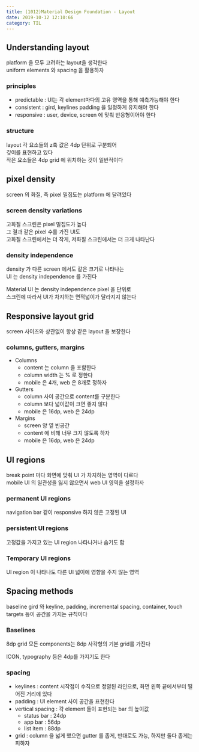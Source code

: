 ```yaml
---
title: (1012)Material Design Foundation - Layout
date: 2019-10-12 12:10:66
category: TIL
---
```


## Understanding layout

platform 을 모두 고려하는 layout을 생각한다  
uniform elements 와 spacing 을 활용하자

### principles

- predictable : UI는 각 element마다의 고유 영역을 통해 예측가능해야 한다
- consistent : gird, keylines padding 을 일정하게 유지해야 한다
- responsive : user, device, screen 에 맞춰 반응형이어야 한다

### structure

layout 각 요소들의 z축 값은 4dp 단위로 구분되어  
깊이를 표현하고 있다  
작은 요소들은 4dp grid 에 위치하는 것이 일반적이다

## pixel density

screen 의 화질, 즉 pixel 밀집도는 platform 에 달려있다

### screen density variations

고화질 스크린은 pixel 밀집도가 높다  
그 결과 같은 pixel 수를 가진 UI도  
고화질 스크린에서는 더 작게, 저화질 스크린에서는 더 크게 나타난다

### density independence

density 가 다른 screen 에서도 같은 크기로 나타나는  
UI 는 density independence 를 가진다

Material UI 는 density independence pixel 을 단위로  
스크린에 따라서 UI가 차지하는 면적넓이가 달라지지 않는다

## Responsive layout grid

screen 사이즈와 상관없이 항상 같은 layout 을 보장한다

### columns, gutters, margins

- Columns
  - content 는 column 을 포함한다
  - column width 는 % 로 정한다
  - mobile 은 4개, web 은 8개로 정하자
- Gutters
  - column 사이 공간으로 content를 구분한다
  - column 보다 넓이값이 크면 좋지 않다
  - mobile 은 16dp, web 은 24dp
- Margins
  - screen 양 옆 빈공간
  - content 에 비해 너무 크지 않도록 하자
  - mobile 은 16dp, web 은 24dp

## UI regions

break point 마다 화면에 맞춰 UI 가 차지하는 영역이 다르다  
mobile UI 의 일관성을 잃지 않으면서 web UI 영역을 설정하자

### permanent UI regions

navigation bar 같이 responsive 하지 않은 고정된 UI

### persistent UI regions

고정값을 가지고 있는 UI region 나타나거나 숨기도 함

### Temporary UI regions

UI region 이 나타나도 다른 UI 넓이에 영향을 주지 않는 영역

## Spacing methods

baseline gird 와 keyline, padding, incremental spacing, container, touch targets 등이 공간을 가지는 규칙이다

### Baselines

8dp grid 모든 components는 8dp 사각형의 기본 grid를 가진다

ICON, typography 등은 4dp를 가지기도 한다

### spacing

- keylines : content 시작점이 수직으로 정렬된 라인으로, 화면 왼쪽 끝에서부터 떨어진 거리에 있다
- padding : UI element 사이 공간을 표현한다
- vertical spacing : 각 element 들이 표현되는 bar 의 높이값
  - status bar : 24dp
  - app bar : 56dp
  - list item : 88dp
- grid : column 을 넓게 했으면 gutter 를 좁게, 반대로도 가능, 하지만 둘다 좁게는 피하자
